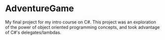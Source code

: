 # AdventureGame
 My final project for my intro course on C#. This project was an exploration of the power of object oriented programming concepts, and took advantage of C#'s delegates/lambdas. 
